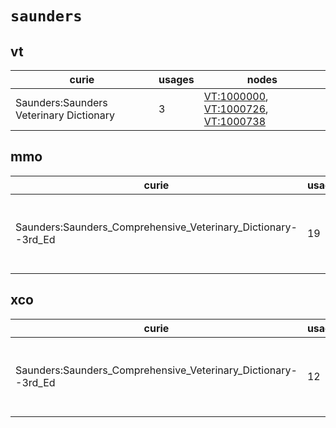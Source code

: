 # `saunders`

## vt

| curie                                   |   usages | nodes                                                                                                                                                                     |
|-----------------------------------------|----------|---------------------------------------------------------------------------------------------------------------------------------------------------------------------------|
| Saunders:Saunders Veterinary Dictionary |        3 | [VT:1000000](http://purl.obolibrary.org/obo/VT_1000000), [VT:1000726](http://purl.obolibrary.org/obo/VT_1000726), [VT:1000738](http://purl.obolibrary.org/obo/VT_1000738) |

## mmo

| curie                                                         |   usages | nodes                                                                                                                                                                                                                                                                                                      |
|---------------------------------------------------------------|----------|------------------------------------------------------------------------------------------------------------------------------------------------------------------------------------------------------------------------------------------------------------------------------------------------------------|
| Saunders:Saunders_Comprehensive_Veterinary_Dictionary--3rd_Ed |       19 | [MMO:0000030](http://purl.obolibrary.org/obo/MMO_0000030), [MMO:0000128](http://purl.obolibrary.org/obo/MMO_0000128), [MMO:0000166](http://purl.obolibrary.org/obo/MMO_0000166), [MMO:0000270](http://purl.obolibrary.org/obo/MMO_0000270), [MMO:0000271](http://purl.obolibrary.org/obo/MMO_0000271), ... |

## xco

| curie                                                         |   usages | nodes                                                                                                                                                                                                                                                                                                      |
|---------------------------------------------------------------|----------|------------------------------------------------------------------------------------------------------------------------------------------------------------------------------------------------------------------------------------------------------------------------------------------------------------|
| Saunders:Saunders_Comprehensive_Veterinary_Dictionary--3rd_Ed |       12 | [XCO:0000175](http://purl.obolibrary.org/obo/XCO_0000175), [XCO:0000237](http://purl.obolibrary.org/obo/XCO_0000237), [XCO:0000255](http://purl.obolibrary.org/obo/XCO_0000255), [XCO:0000402](http://purl.obolibrary.org/obo/XCO_0000402), [XCO:0000415](http://purl.obolibrary.org/obo/XCO_0000415), ... |

